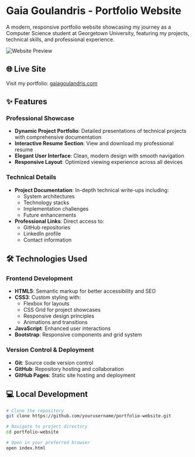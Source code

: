 # Gaia Goulandris - Portfolio Website

A modern, responsive portfolio website showcasing my journey as a Computer Science student at Georgetown University, featuring my projects, technical skills, and professional experience.

![Website Preview](assets/preview.png)

## 🌐 Live Site

Visit my portfolio: [gaiagoulandris.com](https://www.gaiagoulandris.com/)

## ✨ Features

### Professional Showcase
- **Dynamic Project Portfolio**: Detailed presentations of technical projects with comprehensive documentation
- **Interactive Resume Section**: View and download my professional resume
- **Elegant User Interface**: Clean, modern design with smooth navigation
- **Responsive Layout**: Optimized viewing experience across all devices

### Technical Details
- **Project Documentation**: In-depth technical write-ups including:
  - System architectures
  - Technology stacks
  - Implementation challenges
  - Future enhancements
- **Professional Links**: Direct access to:
  - GitHub repositories
  - LinkedIn profile
  - Contact information

## 🛠️ Technologies Used

### Frontend Development
- **HTML5**: Semantic markup for better accessibility and SEO
- **CSS3**: Custom styling with:
  - Flexbox for layouts
  - CSS Grid for project showcases
  - Responsive design principles
  - Animations and transitions
- **JavaScript**: Enhanced user interactions
- **Bootstrap**: Responsive components and grid system

### Version Control & Deployment
- **Git**: Source code version control
- **GitHub**: Repository hosting and collaboration
- **GitHub Pages**: Static site hosting and deployment

## 💻 Local Development

```bash
# Clone the repository
git clone https://github.com/yourusername/portfolio-website.git

# Navigate to project directory
cd portfolio-website

# Open in your preferred browser
open index.html
